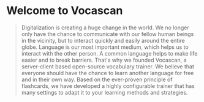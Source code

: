# Welcome to Vocascan

> Digitalization is creating a huge change in the world. We no longer only have the chance to communicate with our
> fellow human beings in the vicinity, but to interact quickly and easily around the entire globe. Language is our most
> important medium, which helps us to interact with the other person. A common language helps to make life easier and to
> break barriers. That's why we founded Vocascan, a server-client based open-source vocabulary trainer. We believe that
> everyone should have the chance to learn another language for free and in their own way. Based on the ever-proven
> principle of flashcards, we have developed a highly configurable trainer that has many settings to adapt it to your
> learning methods and strategies.
